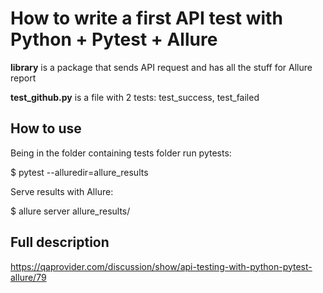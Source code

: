# How to write a first API test with Python + Pytest + Allure

**library** is a package that sends API request and has all the stuff for Allure report

**test_github.py** is a file with 2 tests: test_success, test_failed

## How to use ##

Being in the folder containing tests folder run pytests:

$ pytest --alluredir=allure_results

Serve results with Allure:

$ allure server allure_results/ 

## Full description ##

https://qaprovider.com/discussion/show/api-testing-with-python-pytest-allure/79
